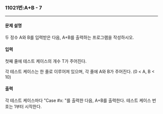### 11021번:A+B - 7

***

#### 문제 설명
두 정수 A와 B를 입력받은 다음, A+B를 출력하는 프로그램을 작성하시오.

#### 입력
첫째 줄에 테스트 케이스의 개수 T가 주어진다.

각 테스트 케이스는 한 줄로 이루어져 있으며, 각 줄에 A와 B가 주어진다. (0 < A, B < 10)

#### 출력
각 테스트 케이스마다 "Case #x: "를 출력한 다음, A+B를 출력한다. 테스트 케이스 번호는 1부터 시작한다.
